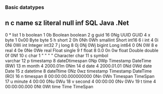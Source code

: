 ### Basic datatypes

n   c   name      sz  literal            null inf SQL       Java      .Net
------------------------------------------------------------------------------------
0   *   list
1   b   boolean   1   0b                                    Boolean   boolean
2   g   guid      16                     0Ng                UUID      GUID
4   x   byte      1   0x00                                  Byte      byte
5   h   short     2   0h                 0Nh  0Wh smallint  Short     int16
6   i   int       4   0i                 0Ni  0Wi int       Integer   int32
7   j   long      8   0j                 0Nj  0Wj bigint    Long      int64
                      0                  0N   0W
8   e   real      4   0e                 0Ne  0We real      Float     single
9   f   float     8   0.0                0n   0w  float     Double    double
                      0f                 0Nf
10  c   char      1   " "                " "                Character char
11  s   symbol        `                  `        varchar
12  p   timestamp 8   dateDtimespan      0Np  0Wp           Timestamp DateTime (RW)
13  m   month     4   2000.01m           0Nm
14  d   date      4   2000.01.01         0Nd  0Wd date      Date
15  z   datetime  8   dateTtime          0Nz  0wz timestamp Timestamp DateTime (RO)
16  n   timespan  8   00:00:00.000000000 0Nn  0Wn           Timespan  TimeSpan
17  u   minute    4   00:00              0Nu  0Wu
18  v   second    4   00:00:00           0Nv  0Wv
19  t   time      4   00:00:00.000       0Nt  0Wt time      Time      TimeSpan
